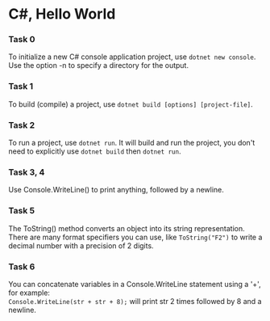 # C#, Hello World
### Task 0
To initialize a new C# console application project, use `dotnet new console`. <br>
Use the option -n to specify a directory for the output.

### Task 1
To build (compile) a project, use `dotnet build [options] [project-file]`.

### Task 2
To run a project, use `dotnet run`. It will build and run the project, you don't need to
explicitly use `dotnet build` then `dotnet run`.

### Task 3, 4
Use Console.WriteLine() to print anything, followed by a newline.

### Task 5
The ToString() method converts an object into its string representation.<br>
There are many format specifiers you can use, like `ToString("F2")` to write a decimal number with a precision of 2 digits.

### Task 6
You can concatenate variables in a Console.WriteLine statement using a '+', for example: <br>
`Console.WriteLine(str + str + 8);` will print str 2 times followed by 8 and a newline.